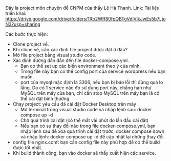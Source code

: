 Đây là project môn chuyên đề CNPM của thầy Lê Hà Thanh.
Link: Tài liệu triển khai: https://drive.google.com/drive/folders/1Rb2Wff80fpQBTgVdlVikJwEs5b7LjoN3?usp=sharing
<!-- ttttt -->
Các bước thực hiện:
- Clone project về.
- Khi clone về, cần xác định file project được đặt ở đâu?
- Mở file project bằng visual studio code.
- Xác định đường dẫn dẫn đến file docker-compose.yml.
    + Bạn có thể set up các biến environment theo ý của mình.
    + Trong file này bạn có thể config port của service wordpress nếu bạn muốn.
    + port của mysql mặc định là 3306, nếu bạn bị báo lỗi thì đừng quá lo lắng. Do có 1 service nào đó sử dụng port này, chẳng hạn như MySQL trên máy của bạn, chỉ cần stop MySQL trên máy bạn là có thể cài đặt bình thường.
- Chạy project: yêu cầu đã cài đặt Docker Desktop trên máy
    + Mở terminal trong visual studio code và nhập lệnh sau: docker compose up -d
    + Chờ quá trình cài đặt (có thể mất vài phút do lần đầu cài đặt)
    + Nếu bạn có sự thay đổi nào trong file docker-compose.yml, bạn nhập lệnh sau để xóa quá trình cài đặt trước: docker compose down và nhập lệnh: docker compose up -d để cập nhật lại những thay đổi.
- config file nginx.conf: bạn cần config file này phù hợp để có thể build được tốt nhất.
- Khi build thành công, bạn vào docker sẽ thấy xuất hiện các service.
